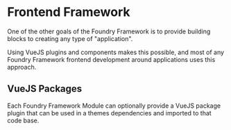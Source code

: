# Frontend Framework
One of the other goals of the Foundry Framework is to provide building blocks to creating any type of "application".

Using VueJS plugins and components makes this possible, and most of any Foundry Framework frontend development around applications uses this approach. 

## VueJS Packages
Each Foundry Framework Module can optionally provide a VueJS package plugin that can be used in a themes dependencies and imported to that code base.
